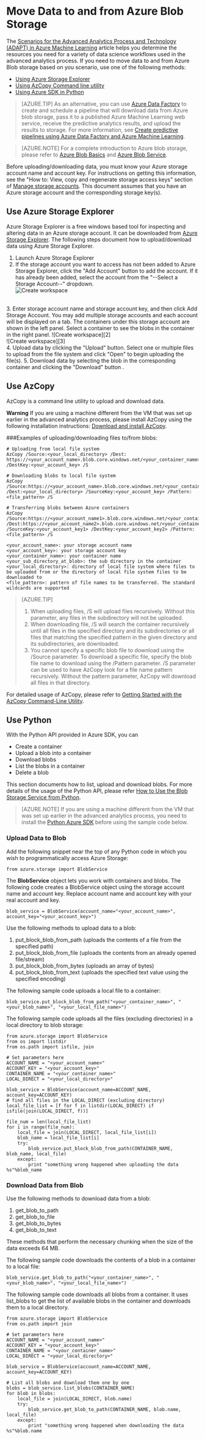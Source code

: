 <properties 
	pageTitle="Move Data to and from  Azure Blob Storage | Microsoft Azure" 
	description="Move Data to and from  Azure Blob Storage" 
	services="machine-learning,storage" 
	documentationCenter="" 
	authors="msolhab" 
	manager="paulettm" 
	editor="cgronlun" />

<tags 
	ms.service="machine-learning" 
	ms.workload="data-services" 
	ms.tgt_pltfrm="na" 
	ms.devlang="na" 
	ms.topic="article" 
	ms.date="05/29/2015" 
	ms.author="sunliangms;sachouks;mohabib;bradsev" />

# Move Data to and from Azure Blob Storage

The [Scenarios for the Advanced Analytics Process and Technology (ADAPT) in Azure Machine Learning](../machine-learning-data-science-plan-sample-scenarios.md) article helps you determine the resources you need for a variety of data science workflows used in the advanced analytics process. If you need to move data to and from Azure Blob storage based on you scenario, use one of the following methods:

- [Using Azure Storage Explorer](#explorer)
- [Using AzCopy Command line utility](#AzCopy)
- [Using Azure SDK in Python](#PythonSDK)


> [AZURE.TIP] As an alternative, you can use [Azure Data Factory](https://azure.microsoft.com/en-us/services/data-factory/) to create and schedule a pipeline that will download data from Azure blob storage, pass it to a published Azure Machine Learning web service, receive the predictive analytics results, and upload the results to storage. For more information, see [Create predictive pipelines using Azure Data Factory and Azure Machine Learning](../data-factory/data-factory-create-predictive-pipelines.md).

<para></para>

> [AZURE.NOTE] For a complete introduction to Azure blob storage, please refer to [Azure Blob Basics](../storage-dotnet-how-to-use-blobs.md) and  [Azure Blob Service](https://msdn.microsoft.com/library/azure/dd179376.aspx). 

Before uploading/downloading data, you must know your Azure storage account name and account key. For instructions on getting this information, see the "How to: View, copy and regenerate storage access keys" section of [Manage storage accounts](../storage-create-storage-account.md). This document assumes that you have an Azure storage account and the corresponding storage key(s).


<a id="explorer"></a>
## Use Azure Storage Explorer 

Azure Storage Explorer is a free windows based tool for inspecting and altering data in an Azure storage account. It can be downloaded from [Azure Storage Explorer](http://azurestorageexplorer.codeplex.com/). The following steps document how to upload/download data using Azure Storage Explorer. 

1.  Launch Azure Storage Explorer 
2.  If the storage account you want to access has not been added to Azure Storage Explorer, click the "Add Account" button to add the account. If it has already been added, select the account from the "--Select a Storage Account--" dropdown.  
![Create workspace][1]
<br>
3. Enter storage account name and storage account key, and then click Add Storage Account. You may add multiple storage accounts and each account will be displayed on a tab. The containers under this storage account are shown in the left panel. Select a container to see the blobs in the container in the right panel.  
![Create workspace][2]
<br>
![Create workspace][3]
<br>
4. Upload data by clicking the "Upload" button. Select one or multiple files to upload from the file system and click "Open" to begin uploading the file(s).
5. Download data by selecting the blob in the corresponding container and clicking the "Download" button .

<a id="AzCopy"></a>
## Use AzCopy

AzCopy is a command line utility to upload and download data. 

**Warning** If you are using a machine different from the VM that was set up earlier in the advanced analytics process, please install AzCopy using the following installation instructions: [Download and install AzCopy](../storage-use-azcopy.md#install).

###Examples of uploading/downloading files to/from blobs:

	# Uploading from local file system
	AzCopy /Source:<your_local_directory> /Dest: https://<your_account_name>.blob.core.windows.net/<your_container_name> /DestKey:<your_account_key> /S 

	# Downloading blobs to local file system
	AzCopy /Source:https://<your_account_name>.blob.core.windows.net/<your_container_name>/<your_sub_directory_at_blob>  /Dest:<your_local_directory> /SourceKey:<your_account_key> /Pattern:<file_pattern> /S

	# Transferring blobs between Azure containers
	AzCopy /Source:https://<your_account_name1>.blob.core.windows.net/<your_container_name1>/<your_sub_directory_at_blob1> /Dest:https://<your_account_name2>.blob.core.windows.net/<your_container_name2>/<your_sub_directory_at_blob2> /SourceKey:<your_account_key1> /DestKey:<your_account_key2> /Pattern:<file_pattern> /S
	
	<your_account_name>: your storage account name
	<your_account_key>: your storage account key
	<your_container_name>: your container name
	<your_sub_directory_at_blob>: the sub directory in the container 
	<your_local_directory>: directory of local file system where files to be uploaded from or the directory of local file system files to be downloaded to
	<file_pattern>: pattern of file names to be transferred. The standard wildcards are supported

> [AZURE.TIP]   
> 1. When uploading files, /S will upload files recursively. Without this parameter, any files in the subdirectory will not be uploaded.  
> 2. When downloading file, /S will search the container recursively until all files in the specified directory and its subdirectories or all files that matching the specified pattern in the given directory and its subdirectories, are downloaded.  
> 3.  You cannot specify a specific blob file to download using the /Source parameter. To download a specific file, specify the blob file name to download using the /Pattern parameter. /S parameter can be used to have AzCopy look for a file name pattern recursively. Without the pattern parameter, AzCopy will download all files in that directory. 

For detailed usage of AzCopy, please refer to [Getting Started with the AzCopy Command-Line Utility](../storage-use-azcopy.md#install).


<a id="PythonSDK"></a> 
## Use Python

With the Python API provided in Azure SDK, you can

- Create a container
- Upload a blob into a container
- Download blobs
- List the blobs in a container
- Delete a blob

This section documents how to list, upload and download blobs. For more details of the usage of the Python API, please refer [How to Use the Blob Storage Service from Python](../storage-python-how-to-use-blob-storage.md). 

> [AZURE.NOTE] If you are using a machine different from the VM that was set up earlier in the advanced analytics process, you need to install the [Python Azure SDK](../python-how-to-install.md) before using the sample code below.

### Upload Data to Blob

Add the following snippet near the top of any Python code in which you wish to programmatically access Azure Storage:

	from azure.storage import BlobService

The **BlobService** object lets you work with containers and blobs. The following code creates a BlobService object using the storage account name and account key. Replace account name and account key with your real account and key.
	
	blob_service = BlobService(account_name="<your_account_name>", account_key="<your_account_key>")

Use the following methods to upload data to a blob:
 
1. put\_block\_blob\_from\_path (uploads the contents of a file from the specified path)
2. put\_block_blob\_from\_file (uploads the contents from an already opened file/stream)
3. put\_block\_blob\_from\_bytes (uploads an array of bytes)
4. put\_block\_blob\_from\_text (uploads the specified text value using the specified encoding)
 
The following sample code uploads a local file to a container:
	
	blob_service.put_block_blob_from_path("<your_container_name>", "<your_blob_name>", "<your_local_file_name>")

The following sample code uploads all the files (excluding directories) in a local directory to blob storage:

	from azure.storage import BlobService
	from os import listdir
	from os.path import isfile, join
	
	# Set parameters here
	ACCOUNT_NAME = "<your_account_name>"
	ACCOUNT_KEY = "<your_account_key>"
	CONTAINER_NAME = "<your_container_name>"
	LOCAL_DIRECT = "<your_local_directory>"		
	
	blob_service = BlobService(account_name=ACCOUNT_NAME, account_key=ACCOUNT_KEY)
	# find all files in the LOCAL_DIRECT (excluding directory)
	local_file_list = [f for f in listdir(LOCAL_DIRECT) if isfile(join(LOCAL_DIRECT, f))]
	
	file_num = len(local_file_list)
	for i in range(file_num):
	    local_file = join(LOCAL_DIRECT, local_file_list[i])
	    blob_name = local_file_list[i]
	    try:
	        blob_service.put_block_blob_from_path(CONTAINER_NAME, blob_name, local_file)
	    except:
	        print "something wrong happened when uploading the data %s"%blob_name

### Download Data from Blob

Use the following methods to download data from a blob:
1. get\_blob\_to\_path
2. get\_blob\_to\_file
3. get\_blob\_to\_bytes
4. get\_blob\_to\_text 

These methods that perform the necessary chunking when the size of the data exceeds 64 MB. 

The following sample code downloads the contents of a blob in a container to a local file: 

	blob_service.get_blob_to_path("<your_container_name>", "<your_blob_name>", "<your_local_file_name>")

The following sample code downloads all blobs from a container. It uses list\_blobs to get the list of available blobs in the container and downloads them to a local directory. 

	from azure.storage import BlobService
	from os.path import join
	
	# Set parameters here
	ACCOUNT_NAME = "<your_account_name>"
	ACCOUNT_KEY = "<your_account_key>"
	CONTAINER_NAME = "<your_container_name>"
	LOCAL_DIRECT = "<your_local_directory>"		
	
	blob_service = BlobService(account_name=ACCOUNT_NAME, account_key=ACCOUNT_KEY)
	
	# List all blobs and download them one by one
	blobs = blob_service.list_blobs(CONTAINER_NAME)
	for blob in blobs:
	    local_file = join(LOCAL_DIRECT, blob.name)
	    try:
	        blob_service.get_blob_to_path(CONTAINER_NAME, blob.name, local_file)
	    except:
	        print "something wrong happened when downloading the data %s"%blob.name

<!-- Images -->

[1]: ./media/machine-learning-data-science-move-azure-blob/data-science-process-uploading-data-to-blob-storage-img1.png
[2]: ./media/machine-learning-data-science-move-azure-blob/data-science-process-uploading-data-to-blob-storage-img2.png
[3]: ./media/machine-learning-data-science-move-azure-blob/data-science-process-uploading-data-to-blob-storage-img3.png
 